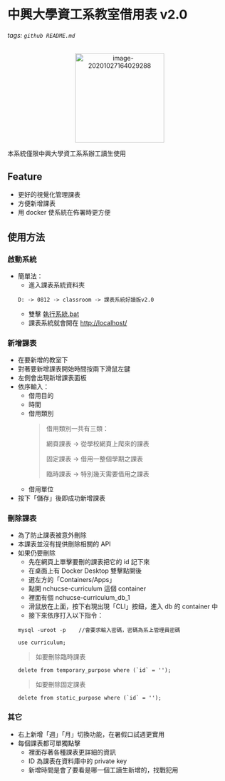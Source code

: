 中興大學資工系教室借用表 v2.0
===
###### tags: `github README.md`

<p align="center">
<img src="https://i.imgur.com/hRdt4iV.png" alt="image-20201027164029288" width="200" />
</p>
本系統僅限中興大學資工系系辦工讀生使用

## Feature
* 更好的視覺化管理課表
* 方便新增課表
* 用 docker 使系統在佈署時更方便

## 使用方法
### 啟動系統
* 簡單法：
    * 進入課表系統資料夾
    ```
    D: -> 0812 -> classroom -> 課表系統好讀版v2.0
    ```
    * 雙擊 [執行系統.bat](執行系統.bat)
    * 課表系統就會開在 [http://localhost/](http://localhost/)
<!-- * 指令法：
    * 打開 cmd 後 cd 至課表資料夾
    ```
    cd D:\0812\classroom\課表系統好讀版v2.0
    ```
    * 啟動 docker-compose
    ```
    docker-compose up -d
    ```
    * 課表系統就會開在 [http://localhost/](http://localhost/)
* docker 桌面法：
    * 在桌面上有 Docker Desktop 雙擊點開後
    * 選左方的「Containers/Apps」
    * nchucse-curriculum 這個 container 按下右方三角形「Start」鍵
    * 課表系統就會開在 [http://localhost/](http://localhost/) -->
### 新增課表
* 在要新增的教室下
* 對著要新增課表開始時間按兩下滑鼠左鍵
* 左側會出現新增課表面板
* 依序輸入：
    * 借用目的
    * 時間
    * 借用類別
        > 借用類別一共有三類：
        > 
        > 網頁課表 -> 從學校網頁上爬來的課表
        > 
        > 固定課表 -> 借用一整個學期之課表
        > 
        > 臨時課表 -> 特別幾天需要借用之課表
    * 借用單位
* 按下「儲存」後即成功新增課表
### 刪除課表
* 為了防止課表被意外刪除
* 本課表並沒有提供刪除相關的 API
* 如果仍要刪除
    * 先在網頁上單擊要刪的課表把它的 id 記下來
    * 在桌面上有 Docker Desktop 雙擊點開後
    * 選左方的「Containers/Apps」
    * 點開 nchucse-curriculum 這個 container
    * 裡面有個 nchucse-curriculum_db_1
    * 滑鼠放在上面，按下右現出現「CLI」按鈕，進入 db 的 container 中
    * 接下來依序打入以下指令：
    ```
    mysql -uroot -p    //會要求輸入密碼，密碼為系上管理員密碼
    ```
    ```
    use curriculum;
    ```
    > 如要刪除臨時課表
    ```
    delete from temporary_purpose where (`id` = '');
    ```
    > 如要刪除固定課表
    ```
    delete from static_purpose where (`id` = '');
    ```
### 其它
* 右上新增「週」「月」切換功能，在暑假口試週更實用
* 每個課表都可單獨點擊
    * 裡面存著各種課表更詳細的資訊
    * ID 為課表在資料庫中的 private key
    * 新增時間是會了要看是哪一個工讀生新增的，找戰犯用